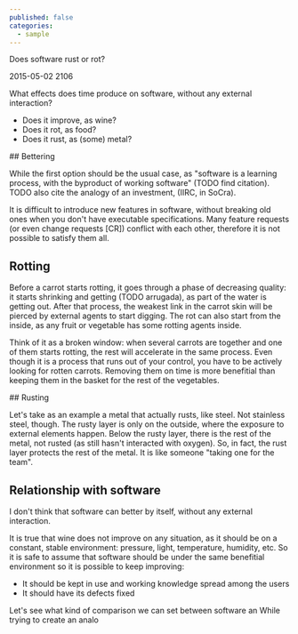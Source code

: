 ```yaml
---
published: false
categories:
  - sample
---
```


Does software rust or rot?

2015-05-02 2106

What effects does time produce on software, without any external interaction?

  * Does it improve, as wine?
  * Does it rot, as food?
  * Does it rust, as (some) metal?

## Bettering

While the first option should be the usual case, as "software is a learning process, with the byproduct of working software" (TODO find citation). TODO also cite the analogy of an investment, (IIRC, in SoCra).

It is difficult to introduce new features in software, without breaking old ones when you don't have executable specifications. Many feature requests (or even change requests [CR]) conflict with each other, therefore it is not possible to satisfy them all.

## Rotting

Before a carrot starts rotting, it goes through a phase of decreasing quality: it starts shrinking and getting (TODO arrugada), as part of the water is getting out. After that process, the weakest link in the carrot skin will be pierced by external agents to start digging. The rot can also start from the inside, as any fruit or vegetable has some rotting agents inside. 

Think of it as a broken window: when several carrots are together and one of them starts rotting, the rest will accelerate in the same process. Even though it is a process that runs out of your control, you have to be actively looking for rotten carrots. Removing them on time is more benefitial than keeping them in the basket for the rest of the vegetables.

## Rusting

Let's take as an example a metal that actually rusts, like steel. Not stainless steel, though. The rusty layer is only on the outside, where the exposure to external elements happen. Below the rusty layer, there is the rest of the metal, not rusted (as still hasn't interacted with oxygen). So, in fact, the rust layer protects the rest of the metal. It is like someone "taking one for the team".

## Relationship with software

I don't think that software can better by itself, without any external interaction. 

It is true that wine does not improve on any situation, as it should be on a constant, stable environment: pressure, light, temperature, humidity, etc. So it is safe to assume that software should be under the same benefitial environment so it is possible to keep improving:

  * It should be kept in use and working knowledge spread among the users
  * It should have its defects fixed


Let's see what kind of comparison we can set between software an
While trying to create an analo
